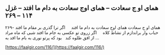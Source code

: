 ## همای او ج سعادت – همای اوج سعادت به دام ما افتد – غزل ۱۱۴ – ۲۶۹


۲۶۹- همای او ج سعادت همای اوج سعادت به دام ما افتد     اگر ترا گذری بر مقام ما افتد حباب وار براندازم از نشاط کلاه     اگر زروی تو عکسی به جام ما افتد شبی که ماه مراد از افق طلوه کند   بود که پرتو نوری به بام ما افد به &#8230;

[https://faalgir.com/116/](https://faalgir.com/116/) 